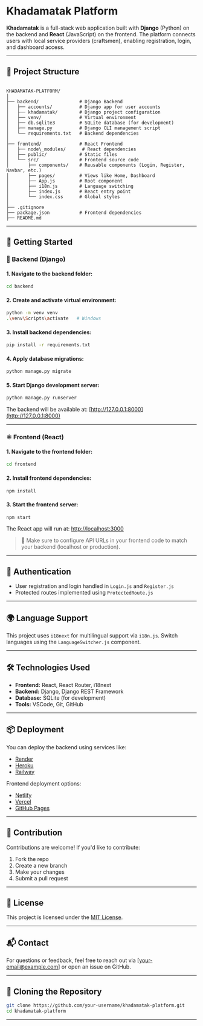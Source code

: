 # Khadamatak Platform

**Khadamatak** is a full-stack web application built with **Django** (Python) on the backend and **React** (JavaScript) on the frontend. The platform connects users with local service providers (craftsmen), enabling registration, login, and dashboard access.

---

## 📁 Project Structure

```

KHADAMATAK-PLATFORM/
│
├── backend/               # Django Backend
│   ├── accounts/          # Django app for user accounts
│   ├── khadamatak/        # Django project configuration
│   ├── venv/              # Virtual environment
│   ├── db.sqlite3         # SQLite database (for development)
│   ├── manage.py          # Django CLI management script
│   └── requirements.txt   # Backend dependencies
│
├── frontend/              # React Frontend
│   ├── node\_modules/      # React dependencies
│   ├── public/            # Static files
│   └── src/               # Frontend source code
│       ├── components/    # Reusable components (Login, Register, Navbar, etc.)
│       ├── pages/         # Views like Home, Dashboard
│       ├── App.js         # Root component
│       ├── i18n.js        # Language switching
│       ├── index.js       # React entry point
│       └── index.css      # Global styles
│
├── .gitignore
├── package.json           # Frontend dependencies
├── README.md

````

---

## 🚀 Getting Started

### 🐍 Backend (Django)

#### 1. Navigate to the backend folder:
```bash
cd backend
````

#### 2. Create and activate virtual environment:

```bash
python -m venv venv
.\venv\Scripts\activate   # Windows
```

#### 3. Install backend dependencies:

```bash
pip install -r requirements.txt
```

#### 4. Apply database migrations:

```bash
python manage.py migrate
```

#### 5. Start Django development server:

```bash
python manage.py runserver
```

The backend will be available at: [http://127.0.0.1:8000](http://127.0.0.1:8000)

---

### ⚛️ Frontend (React)

#### 1. Navigate to the frontend folder:

```bash
cd frontend
```

#### 2. Install frontend dependencies:

```bash
npm install
```

#### 3. Start the frontend server:

```bash
npm start
```

The React app will run at: [http://localhost:3000](http://localhost:3000)

> 🧠 Make sure to configure API URLs in your frontend code to match your backend (localhost or production).

---

## 🔐 Authentication

* User registration and login handled in `Login.js` and `Register.js`
* Protected routes implemented using `ProtectedRoute.js`

---

## 🌍 Language Support

This project uses `i18next` for multilingual support via `i18n.js`. Switch languages using the `LanguageSwitcher.js` component.

---

## 🛠 Technologies Used

* **Frontend:** React, React Router, i18next
* **Backend:** Django, Django REST Framework
* **Database:** SQLite (for development)
* **Tools:** VSCode, Git, GitHub

---

## 📦 Deployment

You can deploy the backend using services like:

* [Render](https://render.com/)
* [Heroku](https://www.heroku.com/)
* [Railway](https://railway.app/)

Frontend deployment options:

* [Netlify](https://netlify.com/)
* [Vercel](https://vercel.com/)
* [GitHub Pages](https://pages.github.com/)

---

## 🤝 Contribution

Contributions are welcome! If you'd like to contribute:

1. Fork the repo
2. Create a new branch
3. Make your changes
4. Submit a pull request

---

## 📄 License

This project is licensed under the [MIT License](LICENSE).

---

## 📬 Contact

For questions or feedback, feel free to reach out via \[[your-email@example.com](mailto:your-email@example.com)] or open an issue on GitHub.

---

## 📎 Cloning the Repository

```bash
git clone https://github.com/your-username/khadamatak-platform.git
cd khadamatak-platform
```

---
